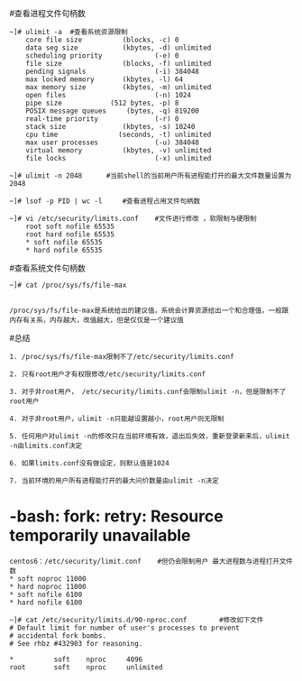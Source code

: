 #查看进程文件句柄数

	~]# ulimit -a  #查看系统资源限制
		core file size          (blocks, -c) 0
		data seg size           (kbytes, -d) unlimited
		scheduling priority             (-e) 0
		file size               (blocks, -f) unlimited
		pending signals                 (-i) 384048
		max locked memory       (kbytes, -l) 64
		max memory size         (kbytes, -m) unlimited
		open files                      (-n) 1024
		pipe size            (512 bytes, -p) 8
		POSIX message queues     (bytes, -q) 819200
		real-time priority              (-r) 0
		stack size              (kbytes, -s) 10240
		cpu time               (seconds, -t) unlimited
		max user processes              (-u) 384048
		virtual memory          (kbytes, -v) unlimited
		file locks                      (-x) unlimited

	~]# ulimit -n 2048		#当前shell的当前用户所有进程能打开的最大文件数量设置为2048

	~]# lsof -p PID | wc -l		#查看进程占用文件句柄数

	~]# vi /etc/security/limits.conf 	#文件进行修改	，软限制与硬限制	
		root soft nofile 65535
		root hard nofile 65535
		* soft nofile 65535
		* hard nofile 65535


#查看系统文件句柄数

	~]# cat /proc/sys/fs/file-max


	/proc/sys/fs/file-max是系统给出的建议值，系统会计算资源给出一个和合理值，一般跟内存有关系，内存越大，改值越大，但是仅仅是一个建议值


#总结

	

    1. /proc/sys/fs/file-max限制不了/etc/security/limits.conf

    2. 只有root用户才有权限修改/etc/security/limits.conf

    3. 对于非root用户， /etc/security/limits.conf会限制ulimit -n，但是限制不了root用户

    4. 对于非root用户，ulimit -n只能越设置越小，root用户则无限制

    5. 任何用户对ulimit -n的修改只在当前环境有效，退出后失效，重新登录新来后，ulimit -n由limits.conf决定

    6. 如果limits.conf没有做设定，则默认值是1024

    7. 当前环境的用户所有进程能打开的最大问价数量由ulimit -n决定


# -bash: fork: retry: Resource temporarily unavailable

	centos6：/etc/security/limit.conf 	#但仍会限制用户 最大进程数与进程打开文件数
	* soft noproc 11000
	* hard noproc 11000
	* soft nofile 6100
	* hard nofile 6100

	~]# cat /etc/security/limits.d/90-nproc.conf		#修改如下文件
	# Default limit for number of user's processes to prevent
	# accidental fork bombs.
	# See rhbz #432903 for reasoning.
	
	*          soft    nproc     4096
	root       soft    nproc     unlimited


